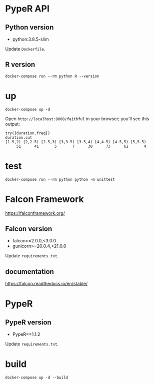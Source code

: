 # PypeR API

## Python version

- python:3.8.5-slim

Update `Dockerfile`.

## R version

```
docker-compose run --rm python R --version
```

# up

```
docker-compose up -d
```

Open `http://localhost:8000/faithful` in your browser; you'll see this output:

```
try({duration.freq})
duration.cut
[1.5,2) [2,2.5) [2.5,3) [3,3.5) [3.5,4) [4,4.5) [4.5,5) [5,5.5)
     51      41       5       7      30      73      61       4
```

# test

```
docker-compose run --rm python python -m unittest
```

# Falcon Framework

https://falconframework.org/

## Falcon version

- falcon>=2.0.0,<3.0.0
- gunicorn>=20.0.4,<21.0.0

Update `requirements.txt`.

## documentation

https://falcon.readthedocs.io/en/stable/

# PypeR

## PypeR version

- PypeR==1.1.2

Update `requirements.txt`.

# build

```
docker-compose up -d --build
```
